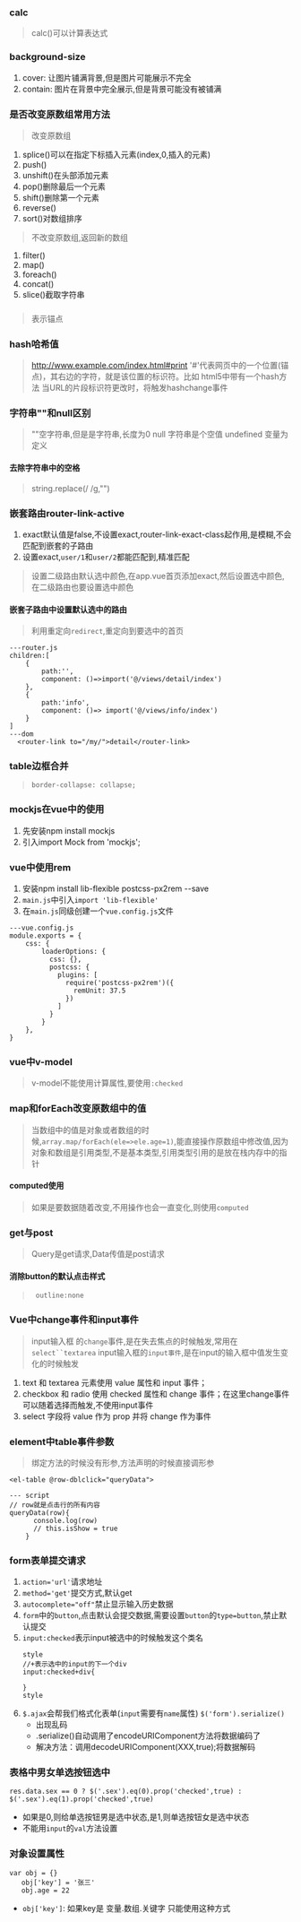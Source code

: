 ### calc
> calc()可以计算表达式

### background-size
1. cover: 让图片铺满背景,但是图片可能展示不完全
2. contain: 图片在背景中完全展示,但是背景可能没有被铺满

### 是否改变原数组常用方法
> 改变原数组
  1. splice()可以在指定下标插入元素(index,0,插入的元素)
  2. push()
  3. unshift()在头部添加元素
  4. pop()删除最后一个元素
  5. shift()删除第一个元素
  6. reverse()
  7. sort()对数组排序

> 不改变原数组,返回新的数组
  1. filter()
  2. map()
  3. foreach()
  3. concat()
  4. slice()截取字符串

### <a herf="#XXX">
> 表示锚点

### hash哈希值
> http://www.example.com/index.html#print
'#'代表网页中的一个位置(锚点)，其右边的字符，就是该位置的标识符。比如
> html5中带有一个hash方法
> 当URL的片段标识符更改时，将触发hashchange事件 

### 字符串""和null区别
> ""空字符串,但是是字符串,长度为0
> null 字符串是个空值
> undefined 变量为定义

#### 去除字符串中的空格
> string.replace(/ /g,"")


### 嵌套路由router-link-active
1. exact默认值是false,不设置exact,router-link-exact-class起作用,是模糊,不会匹配到嵌套的子路由
2. 设置exact,`user/1`和`user/2`都能匹配到,精准匹配
> 设置二级路由默认选中颜色,在app.vue首页添加exact,然后设置选中颜色,在二级路由也要设置选中颜色

#### 嵌套子路由中设置默认选中的路由
> 利用重定向`redirect`,重定向到要选中的首页
```
---router.js
children:[
    {
        path:'',
        component: ()=>import('@/views/detail/index')
    },
    {
        path:'info',
        component: ()=> import('@/views/info/index')
    }
]
---dom
  <router-link to="/my/">detail</router-link>
```

### table边框合并
> `border-collapse: collapse;`

### mockjs在vue中的使用
1. 先安装npm install mockjs
2. 引入import Mock from 'mockjs';

### vue中使用rem
1. 安装npm install lib-flexible postcss-px2rem --save
2. `main.js`中引入`import 'lib-flexible'`
3. 在`main.js`同级创建一个`vue.config.js`文件
```
---vue.config.js
module.exports = {
    css: {
        loaderOptions: {
          css: {},
          postcss: {
            plugins: [
              require('postcss-px2rem')({
                remUnit: 37.5
              })
            ]
          }
        }
    },
}
```

### vue中v-model
> v-model不能使用计算属性,要使用`:checked`

### map和forEach改变原数组中的值
> 当数组中的值是对象或者数组的时候,`array.map/forEach(ele=>ele.age=1)`,能直接操作原数组中修改值,因为对象和数组是引用类型,不是基本类型,引用类型引用的是放在栈内存中的指针

#### computed使用
> 如果是要数据随着改变,不用操作也会一直变化,则使用`computed`

### get与post
> Query是get请求,Data传值是post请求

#### 消除button的默认点击样式
> ` outline:none`

### Vue中change事件和input事件
> input输入框 的`change`事件,是在失去焦点的时候触发,常用在`select``textarea`
> input输入框的`input事件`,是在input的输入框中值发生变化的时候触发
1. text 和 textarea 元素使用 value 属性和 input 事件；
2. checkbox 和 radio 使用 checked 属性和 change 事件；在这里change事件可以随着选择而触发,不使用input事件
3. select 字段将 value 作为 prop 并将 change 作为事件


### element中table事件参数
> 绑定方法的时候没有形参,方法声明的时候直接调形参
```
<el-table @row-dblclick="queryData">

--- script
// row就是点击行的所有内容
queryData(row){
      console.log(row)
      // this.isShow = true
    }
```

### form表单提交请求
1. `action='url'`请求地址
2. `method='get'`提交方式,默认get
3. `autocomplete="off"`禁止显示输入历史数据
4. `form`中的`button`,点击默认会提交数据,需要设置`button`的`type=button`,禁止默认提交
5. `input:checked`表示input被选中的时候触发这个类名
    ```
    style
    //+表示选中的input的下一个div
    input:checked+div{

    }
    style

6. `$.ajax`会帮我们格式化表单(`input`需要有`name`属性)  `$('form').serialize()`
   + 出现乱码
   + .serialize()自动调用了encodeURIComponent方法将数据编码了 
   + 解决方法：调用decodeURIComponent(XXX,true);将数据解码 

### 表格中男女单选按钮选中
`res.data.sex == 0 ? $('.sex').eq(0).prop('checked',true) : $('.sex').eq(1).prop('checked',true)`
+ 如果是0,则给单选按钮男是选中状态,是1,则单选按钮女是选中状态
+ 不能用`input`的`val`方法设置

### 对象设置属性
``` 
var obj = {}
   obj['key'] = '张三'
   obj.age = 22
```
+ `obj['key']`: 如果key是 变量.数组.关键字 只能使用这种方式
